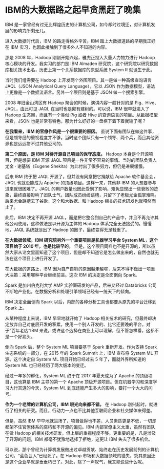 



# IBM的大数据路之起早贪黑赶了晚集

IBM 是一家曾经有过无比辉煌历史的计算机公司，如今却时过境迁，对计算机发展的影响力所剩无几。

进入大数据时代后，IBM 的路走得格外辛苦。IBM 踏上大数据道路的早期我正好在 IBM 实习，也因此接触到了很多外人不知道的内容。

那是 2008 年，Hadoop 刚刚开始兴起，雅虎正投入大量人力物力进行 Hadoop 核心模块的开发。我实习的部门是 IBM Almaden 研究院，这个研究院以研究数据库相关技术出名，历史上第一个关系数据库的原型系统 System R 就诞生于此。

当时我们组需要在 Hadoop 上开发两个外围项目。其一是做一种高级查询语言 JAQL（JSON Analytical Query Language），它以 JSON 作为数据模型，语法上更像是一个数据流语言。另外一个项目则是基于 JSON 做一个搜索引擎。

2008 年旧金山湾区有 Hadoop 聚会的时候，演讲内容一般针对的是 Pig、Hive、JAQL，由此可见 JAQL 在当时也是颇有建树的。可以说，IBM 很早就进入了 Hadoop 生态圈，而且有一个类似 Pig 或者 Hive 的查询语言的项目。从数据模型来看，JSON 也是非常有特色，那为什么好好的一盘棋下着下着就输了呢？

**在我看来，IBM 的官僚作风是一个很重要的原因。** 虽说下面有团队在做这件事，但是领导层的重视程度并不够。当时这个团队只有一个领导、两个兵，而且其他资源也是远远拼不过其他公司的。

**第二个原因，是 IBM 对待开源自己项目的保守态度。** Hadoop 本身是个开源项目，但是想要 IBM 开源 JAQL 项目是一件非常不容易的事情。当时的团队负责人尤金 · 谢基塔（Eugene Shekita）为此付出了很多努力，但仍是进展缓慢。

后来 IBM 终于把 JAQL 开源了，但并没有同意把它捐献给 Apache 软件基金会，JAQL 也就没能成为 Apache 的顶级项目。这样一来，其他非 IBM 的人想要参与进来就很困难了。JAQL 的用户数量也因此受到了影响，难免显现出一些衰败的迹象，最终直接影响了团队士气，团队成员纷纷跳槽，只留下了老板尤金孤掌难鸣。后来尤金跳槽去了谷歌，这个和大数据、和 Hadoop 相关的技术研发也就嘎然而止了。

此后，IBM 决定不再开源 JAQL，而是把它整合到自己的产品中，并且不再允许其他公司使用，这种做法是以开源为主体的 Hadoop 体系完全无法接受的。慢慢地，JAQL 系统就淡出了 Hadoop 的圈子，最终变得无足轻重了。

**在大数据领域，IBM 研究院另外一个重要项目是机器学习平台 System ML，这个项目始于 2010 年，也是比较早的。** 但是，这个项目同样也不是开源的，所以虽然大家从论文里面知道了这个项目，但是却不知道它是怎么做出来的，自然也就无法在这个项目上进行开发了。

在大数据的道路上，IBM 因为自产自销的原因越走越窄，后来不得不做出一项重大决策：采用哪种平台继续前进。这次 IBM 的决定是全面倒向 Spark。

Spark 是加州伯克利大学 AMP 实验室研发的产品，后来又经过 Databricks 公司不断地产业化，在数据分析和处理引擎领域已经有一统天下的倾向。

IBM 决定全面倒向 Spark 以后，内部的各种分析工具也都要从原先的平台迁移到 Spark 上。

从某种程度上来说，IBM 早早地就开始了 Hadoop 相关技术的研究，但最终却决定放弃自己对底层开发的积累，使用一个别人开发的、比它还要晚的平台。对于“百年老店”IBM 来说，或许这个选择在商业上可以理解，但不管怎样看，这都不是一个好兆头。

倒向 Spark 后，整个 System ML 项目要基于 Spark 重新开发。作为支持 Spark 生态系统的一部分，在 2015 年的 Spark Summit 上，IBM 宣布将 System ML 开源。这个决定自 System ML 项目开始已经过去 5 年了，而就外界所知道的 System ML 也已经经历了两大版本的变迁。

经过一年多的孵化，System ML 终于在 2017 年夏天成为了 Apache 的顶级项目，这也算是 IBM 主导的第一个 Apache 顶级开源项目。但在机器学习和深度学习大行其道的今天，System ML 到底还能产生多大的影响，要打一个大大的问号。

**作为一个老牌的计算机公司，IBM 眼光向来都不错。** 在 Hadoop 刚兴起时，就进行了相关的研究。而且，行动力一点也不比其他互联网企业和社交媒体来得差。

但是，虽然 IBM 早早地就进场了，项目做得也不差，人员素质更是不低，一切却都架不住官僚体系的腐朽和不开源的偏见。IBM 内部官僚主义太重，虽然有团队在做 Hadoop 的相关技术研发，但上层的重视程度不够。更重要的是，凡是涉及了开源的问题，IBM 都毫不犹豫地选择了拒绝，这更让 IBM 失去了很多机会。

可以说，那个曾经为计算机发展做出过卓越贡献、始终走在历史发展前列的计算机公司，“蓝色巨人”已经死了。在 Hadoop 市场和大数据领域的错失，究其原因还是这个企业早就是垂垂朽已了。对此，除了一声叹气，我又能说些什么呢。











































